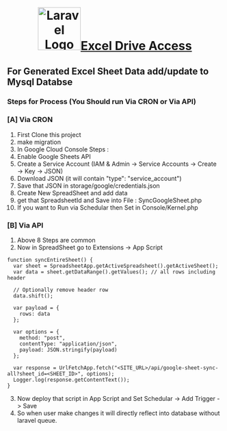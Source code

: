 # <p align="center"><a href="https://laravel.com" target="_blank"><img src="https://raw.githubusercontent.com/laravel/art/master/logo-lockup/5%20SVG/2%20CMYK/1%20Full%20Color/laravel-logolockup-cmyk-red.svg" width="100" alt="Laravel Logo">Excel Drive Access</a> </p> 

## For Generated Excel Sheet Data add/update to Mysql Databse

### Steps for Process (You Should run Via CRON or Via API)

### [A] Via CRON
1. First Clone this project
2. make migration
3. In Google Cloud Console Steps :
4. Enable Google Sheets API
5. Create a Service Account (IAM & Admin → Service Accounts → Create → Key → JSON)
6. Download JSON (it will contain "type": "service_account")    
7. Save that JSON in storage/google/credentials.json
8. Create New SpreadSheet and add data
9. get that SpreadsheetId and Save into File : SyncGoogleSheet.php    
10. If you want to Run via Schedular then Set in Console/Kernel.php

### [B] Via API
1. Above 8 Steps are common
2. Now in SpreadSheet go to Extensions -> App Script 

```
function syncEntireSheet() {
  var sheet = SpreadsheetApp.getActiveSpreadsheet().getActiveSheet();
  var data = sheet.getDataRange().getValues(); // all rows including header

  // Optionally remove header row
  data.shift();

  var payload = {
    rows: data
  };

  var options = {
    method: "post",
    contentType: "application/json",
    payload: JSON.stringify(payload)
  };

  var response = UrlFetchApp.fetch("<SITE_URL>/api/google-sheet-sync-all?sheet_id=<SHEET_ID>", options);
  Logger.log(response.getContentText());
}
```
3. Now deploy that script in App Script and Set Schedular -> Add Trigger -> Save
4. So when user make changes it will directly reflect into database without laravel queue.

